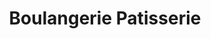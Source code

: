 ---
title: "Boulangerie Patisserie"
url: /sousceyrac-en-quercy/boulangerie-patisserie/
shop: boulangerie
---